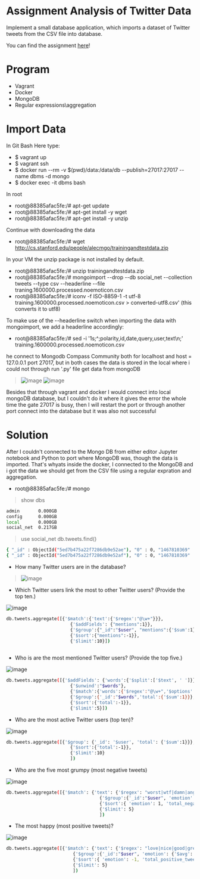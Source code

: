 

# Assignment  Analysis of Twitter Data

Implement a small database application, which imports a dataset of Twitter tweets from the CSV file into database.

You can find the assignment [here](https://github.com/datsoftlyngby/soft2019spring-databases/blob/master/assignments/assignment2.md)! 

# Program 

- Vagrant
- Docker
- MongoDB
- Regular expressions\aggregation


# Import Data

In Git Bash Here type:
- $ vagrant up
- $ vagrant ssh
- $ docker run --rm -v $(pwd)/data:/data/db --publish=27017:27017 --name dbms -d mongo
- $ docker exec -it dbms bash

In root

- root@88385afac5fe:/# apt-get update
- root@88385afac5fe:/# apt-get install -y wget
- root@88385afac5fe:/# apt-get install -y unzip

Continue with downloading the data

- root@88385afac5fe:/# wget http://cs.stanford.edu/people/alecmgo/trainingandtestdata.zip

In your VM the unzip package is not installed by default.

- root@88385afac5fe:/# unzip trainingandtestdata.zip
- root@88385afac5fe:/# mongoimport --drop --db social_net --collection tweets --type csv --headerline --file traning.1600000.processed.noemoticon.csv
- root@88385afac5fe:/# iconv -f ISO-8859-1 -t utf-8 training.1600000.processed.noemoticon.csv > converted-utf8.csv' (this converts it to utf8)

To make use of the --headerline switch when importing the data with mongoimport, we add a headerline accordingly:

- root@88385afac5fe:/# sed -i '1s;^;polarity,id,date,query,user,text\n;' training.1600000.processed.noemoticon.csv

he connect to Mongodb Compass Community both for localhost and host = 127.0.0.1 port 27017, but in both cases the data is stored in the local where i could not through run '.py' file get data from mongoDB

> ![image](https://user-images.githubusercontent.com/20173643/83579916-d9dc4880-a53a-11ea-82c3-9f56fedec95b.png)
![image](https://user-images.githubusercontent.com/20173643/83580201-b36add00-a53b-11ea-9c62-4fa623025f81.png)


Besides that through vagrant and docker I would connect into local mongoDB database, but I couldn't do it where it gives the error the whole time the gate 27017 is busy, then I will restart the port or through another port connect into the database but it was also not successful


# Solution

After I couldn't connected to the Mongo DB from either editor Jupyter notebook and Python to port where MongoDB was, though the data is imported. That's whyats inside the docker, I connected to the MongoDB and i got the data we should get from the CSV file using a regular expration and aggregation.

- root@88385afac5fe:/# mongo
 > show dbs

```sh
admin       0.000GB
config      0.000GB
local       0.000GB
social_net  0.217GB
```
 > use social_net
 > db.tweets.find()

```sh
{ "_id" : ObjectId("5ed7b475a22f7286db9e52ae"), "0" : 0, "1467810369" : 1467810672, "Mon Apr 06 22:19:45 PDT 2009" : "Mon Apr 06 22:19:49 PDT 2009", "NO_QUERY" : "NO_QUERY", "_TheSpecialOne_" : "scotthamilton", "@switchfoot http://twitpic" : { "com/2y1zl - Awww, that's a bummer" : { "  You shoulda got David Carr of Third Day to do it" : { " ;D" : "is upset that he can't update his Facebook by texting it... and might cry as a result  School today also. Blah!" } } } }
{ "_id" : ObjectId("5ed7b475a22f7286db9e52af"), "0" : 0, "1467810369" : 1467810917, "Mon Apr 06 22:19:45 PDT 2009" : "Mon Apr 06 22:19:53 PDT 2009", "NO_QUERY" : "NO_QUERY", "_TheSpecialOne_" : "mattycus", "@switchfoot http://twitpic" : { "com/2y1zl - Awww, that's a bummer" : { "  You shoulda got David Carr of Third Day to do it" : { " ;D" : "@Kenichan I dived many times for the ball. Managed to save 50%  The rest go out of bounds" } } } }
```


- How many Twitter users are in the database?

> ![image](https://user-images.githubusercontent.com/20173643/83679310-7b1cda80-a5df-11ea-91ba-86bab6ed63a3.png)

- Which Twitter users link the most to other Twitter users? (Provide the top ten.)

![image](https://user-images.githubusercontent.com/20173643/83580398-528fd480-a53c-11ea-9887-537699e417fb.png)
```sh
db.tweets.aggregate([{'$match':{'text':{'$regex':"@\w+"}}},
                        {'$addFields': {"mentions":1}},
                        {'$group':{"_id":"$user", "mentions":{'$sum':1}}},
                        {'$sort':{"mentions":-1}},
                        {'$limit':10}])
 
```
 
 
 
- Who is are the most mentioned Twitter users? (Provide the top five.)

 ![image](https://user-images.githubusercontent.com/20173643/83580540-97b40680-a53c-11ea-8a1d-55789300986c.png)
 ```sh
db.tweets.aggregate([{'$addFields': {'words':{'$split':['$text', ' ']}}},
                         {'$unwind':"$words"},
                         {'$match':{'words':{'$regex':"@\w+",'$options':'m'}}},
                         {'$group':{'_id':"$words",'total':{'$sum':1}}},
                         {'$sort':{'total':-1}},
                         {'$limit':5}])
 ```


- Who are the most active Twitter users (top ten)?

 ![image](https://user-images.githubusercontent.com/20173643/83580745-19a42f80-a53d-11ea-89ed-f749e19234e7.png)
 
 ```sh
 db.tweets.aggregate([{'$group': {'_id': '$user', 'total': {'$sum':1}}},
                         {'$sort':{'total':-1}},
                         {'$limit':10}
                         ])

 ```
- Who are the five most grumpy (most negative tweets)

![image](https://user-images.githubusercontent.com/20173643/83580847-65ef6f80-a53d-11ea-9bc0-7688669f20b0.png)
 ```sh
db.tweets.aggregate([{'$match': {'text': {'$regex': "worst|wtf|damn|angry|pissed|mad"}}},
                                    {'$group':{'_id':"$user", 'emotion': {'$avg': "$polarity"}, 'total_negative_tweets': {'$sum': 1}}},
                                    {'$sort':{ 'emotion': 1, 'total_negative_tweets':-1}},
                                    {'$limit': 5}
                                    ])
 ```

- The most happy (most positive tweets)?

![image](https://user-images.githubusercontent.com/20173643/83580968-ca123380-a53d-11ea-9de0-e32a16231a6b.png)
```sh
db.tweets.aggregate([{'$match': {'text': {'$regex': "love|nice|good|great|amazing|happy"}}},
                         {'$group':{'_id':"$user", 'emotion': {'$avg': "$polarity"}, 'total_positive_tweets': {'$sum': 1}}},
                         {'$sort':{ 'emotion': -1, 'total_positive_tweets':-1}}, 
                         {'$limit': 5}
                         ])

```









